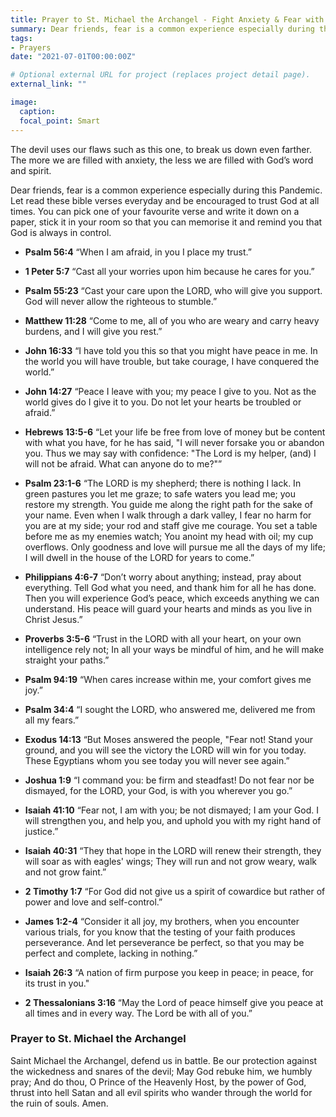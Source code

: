 ```yaml
---
title: Prayer to St. Michael the Archangel - Fight Anxiety & Fear with God's words
summary: Dear friends, fear is a common experience especially during this Pandemic. Let read these bible verses everyday and be encouraged to trust God at all times.
tags:
- Prayers
date: "2021-07-01T00:00:00Z"

# Optional external URL for project (replaces project detail page).
external_link: ""

image:
  caption:
  focal_point: Smart
---
```

The devil uses our flaws such as this one, to break us down even farther. The more we are filled with anxiety, the less we are filled with God’s word and spirit.

Dear friends, fear is a common experience especially during this Pandemic. Let read these bible verses everyday and be encouraged to trust God at all times. You can pick one of your favourite verse and write it down on a paper, stick it in your room so that you can memorise it and remind you that God is always in control.


- **Psalm 56:4**
“When I am afraid, in you I place my trust.”

- **1 Peter 5:7**
“Cast all your worries upon him because he cares for you.”

- **Psalm 55:23**
“Cast your care upon the LORD, who will give you support. God will never allow the righteous to stumble.”

- **Matthew 11:28**
“Come to me, all of you who are weary and carry heavy burdens, and I will give you rest.”

- **John 16:33**
“I have told you this so that you might have peace in me. In the world you will have trouble, but take courage, I have conquered the world.”

- **John 14:27**
“Peace I leave with you; my peace I give to you. Not as the world gives do I give it to you. Do not let your hearts be troubled or afraid.”

- **Hebrews 13:5-6**
“Let your life be free from love of money but be content with what you have, for he has said, "I will never forsake you or abandon you. Thus we may say with confidence: "The Lord is my helper, (and) I will not be afraid. What can anyone do to me?"”

- **Psalm 23:1-6**
“The LORD is my shepherd; there is nothing I lack. In green pastures you let me graze; to safe waters you lead me; you restore my strength. You guide me along the right path for the sake of your name. Even when I walk through a dark valley, I fear no harm for you are at my side; your rod and staff give me courage. You set a table before me as my enemies watch; You anoint my head with oil; my cup overflows. Only goodness and love will pursue me all the days of my life; I will dwell in the house of the LORD for years to come.”

- **Philippians 4:6-7**
“Don’t worry about anything; instead, pray about everything. Tell God what you need, and thank him for all he has done. Then you will experience God’s peace, which exceeds anything we can understand. His peace will guard your hearts and minds as you live in Christ Jesus.”

- **Proverbs 3:5-6**
“Trust in the LORD with all your heart, on your own intelligence rely not; In all your ways be mindful of him, and he will make straight your paths.”

- **Psalm 94:19**
“When cares increase within me, your comfort gives me joy.”

- **Psalm 34:4**
“I sought the LORD, who answered me, delivered me from all my fears.”

- **Exodus 14:13**
“But Moses answered the people, "Fear not! Stand your ground, and you will see the victory the LORD will win for you today. These Egyptians whom you see today you will never see again.”

- **Joshua 1:9**
“I command you: be firm and steadfast! Do not fear nor be dismayed, for the LORD, your God, is with you wherever you go.”

- **Isaiah 41:10**
“Fear not, I am with you; be not dismayed; I am your God. I will strengthen you, and help you, and uphold you with my right hand of justice.”

- **Isaiah 40:31**
“They that hope in the LORD will renew their strength, they will soar as with eagles' wings; They will run and not grow weary, walk and not grow faint.”

- **2 Timothy 1:7**
“For God did not give us a spirit of cowardice but rather of power and love and self-control.”

- **James 1:2-4**
“Consider it all joy, my brothers, when you encounter various trials, for you know that the testing of your faith produces perseverance. And let perseverance be perfect, so that you may be perfect and complete, lacking in nothing.”

- **Isaiah 26:3**
“A nation of firm purpose you keep in peace; in peace, for its trust in you."

- **2 Thessalonians 3:16**
“May the Lord of peace himself give you peace at all times and in every way. The Lord be with all of you.”

### Prayer to St. Michael the Archangel
Saint Michael the Archangel, defend us in battle. Be our protection against the wickedness and snares of the devil; May God rebuke him, we humbly pray; And do thou, O Prince of the Heavenly Host, by the power of God, thrust into hell Satan and all evil spirits who wander through the world for the ruin of souls. Amen.
